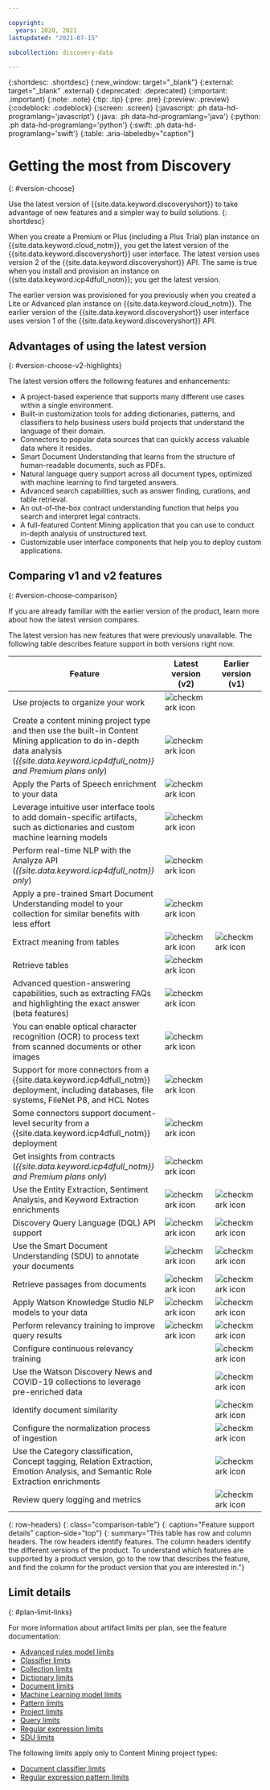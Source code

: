```yaml
---

copyright:
  years: 2020, 2021
lastupdated: "2021-07-15"

subcollection: discovery-data

---
```


{:shortdesc: .shortdesc}
{:new_window: target="_blank"}
{:external: target="_blank" .external}
{:deprecated: .deprecated}
{:important: .important}
{:note: .note}
{:tip: .tip}
{:pre: .pre}
{:preview: .preview}
{:codeblock: .codeblock}
{:screen: .screen}
{:javascript: .ph data-hd-programlang='javascript'}
{:java: .ph data-hd-programlang='java'}
{:python: .ph data-hd-programlang='python'}
{:swift: .ph data-hd-programlang='swift'}
{:table: .aria-labeledby="caption"}

# Getting the most from Discovery
{: #version-choose}

Use the latest version of {{site.data.keyword.discoveryshort}} to take advantage of new features and a simpler way to build solutions.
{: shortdesc}

When you create a Premium or Plus (including a Plus Trial) plan instance on {{site.data.keyword.cloud_notm}}, you get the latest version of the {{site.data.keyword.discoveryshort}} user interface. The latest version uses version 2 of the {{site.data.keyword.discoveryshort}} API. The same is true when you install and provision an instance on {{site.data.keyword.icp4dfull_notm}}; you get the latest version.

The earlier version was provisioned for you previously when you created a Lite or Advanced plan instance on {{site.data.keyword.cloud_notm}}. The earlier version of the {{site.data.keyword.discoveryshort}} user interface uses version 1 of the {{site.data.keyword.discoveryshort}} API.

## Advantages of using the latest version
{: #version-choose-v2-highlights}

The latest version offers the following features and enhancements:

- A project-based experience that supports many different use cases within a single environment.
- Built-in customization tools for adding dictionaries, patterns, and classifiers to help business users build projects that understand the language of their domain.
- Connectors to popular data sources that can quickly access valuable data where it resides.
- Smart Document Understanding that learns from the structure of human-readable documents, such as PDFs.
- Natural language query support across all document types, optimized with machine learning to find targeted answers.
-	Advanced search capabilities, such as answer finding, curations, and table retrieval.
- An out-of-the-box contract understanding function that helps you search and interpret legal contracts.
- A full-featured Content Mining application that you can use to conduct in-depth analysis of unstructured text.
- Customizable user interface components that help you to deploy custom applications.

## Comparing v1 and v2 features
{: #version-choose-comparison}

If you are already familiar with the earlier version of the product, learn more about how the latest version compares.

The latest version has new features that were previously unavailable. The following table describes feature support in both versions right now.

| Feature | Latest version (v2) | Earlier version (v1) |
|---------|---------------------|----------------------|
| Use projects to organize your work | ![checkmark icon](../../icons/checkmark-icon.svg) | |
| Create a content mining project type and then use the built-in Content Mining application to do in-depth data analysis (*{{site.data.keyword.icp4dfull_notm}} and Premium plans only*) | ![checkmark icon](../../icons/checkmark-icon.svg) | |
| Apply the Parts of Speech enrichment to your data | ![checkmark icon](../../icons/checkmark-icon.svg) | |
| Leverage intuitive user interface tools to add domain-specific artifacts, such as dictionaries and custom machine learning models | ![checkmark icon](../../icons/checkmark-icon.svg) | |
| Perform real-time NLP with the Analyze API (*{{site.data.keyword.icp4dfull_notm}} only*) | ![checkmark icon](../../icons/checkmark-icon.svg) | |
| Apply a pre-trained Smart Document Understanding model to your collection for similar benefits with less effort | ![checkmark icon](../../icons/checkmark-icon.svg) | |
| Extract meaning from tables | ![checkmark icon](../../icons/checkmark-icon.svg) | ![checkmark icon](../../icons/checkmark-icon.svg) |
| Retrieve tables | ![checkmark icon](../../icons/checkmark-icon.svg) | |
| Advanced question-answering capabilities, such as extracting FAQs and highlighting the exact answer (beta features) | ![checkmark icon](../../icons/checkmark-icon.svg) | |
| You can enable optical character recognition (OCR) to process text from scanned documents or other images | ![checkmark icon](../../icons/checkmark-icon.svg) | |
| Support for more connectors from a {{site.data.keyword.icp4dfull_notm}} deployment, including databases, file systems, FileNet P8, and HCL Notes | ![checkmark icon](../../icons/checkmark-icon.svg) | |
| Some connectors support document-level security from a {{site.data.keyword.icp4dfull_notm}} deployment | ![checkmark icon](../../icons/checkmark-icon.svg) | |
| Get insights from contracts (*{{site.data.keyword.icp4dfull_notm}} and Premium plans only*) | ![checkmark icon](../../icons/checkmark-icon.svg) | |
| Use the Entity Extraction, Sentiment Analysis, and Keyword Extraction enrichments | ![checkmark icon](../../icons/checkmark-icon.svg) | ![checkmark icon](../../icons/checkmark-icon.svg) |
| Discovery Query Language (DQL) API support | ![checkmark icon](../../icons/checkmark-icon.svg) | ![checkmark icon](../../icons/checkmark-icon.svg) |
| Use the Smart Document Understanding (SDU) to annotate your documents | ![checkmark icon](../../icons/checkmark-icon.svg) | ![checkmark icon](../../icons/checkmark-icon.svg) |
| Retrieve passages from documents | ![checkmark icon](../../icons/checkmark-icon.svg) | ![checkmark icon](../../icons/checkmark-icon.svg) |
| Apply Watson Knowledge Studio NLP models to your data | ![checkmark icon](../../icons/checkmark-icon.svg) | ![checkmark icon](../../icons/checkmark-icon.svg) |
| Perform relevancy training to improve query results | ![checkmark icon](../../icons/checkmark-icon.svg) | ![checkmark icon](../../icons/checkmark-icon.svg) |
| Configure continuous relevancy training | | ![checkmark icon](../../icons/checkmark-icon.svg) |
| Use the Watson Discovery News and COVID-19 collections to leverage pre-enriched data | | ![checkmark icon](../../icons/checkmark-icon.svg) |
| Identify document similarity | | ![checkmark icon](../../icons/checkmark-icon.svg) |
| Configure the normalization process of ingestion | | ![checkmark icon](../../icons/checkmark-icon.svg) |
| Use the Category classification, Concept tagging, Relation Extraction, Emotion Analysis, and Semantic Role Extraction enrichments | | ![checkmark icon](../../icons/checkmark-icon.svg) |
| Review query logging and metrics | | ![checkmark icon](../../icons/checkmark-icon.svg) |
{: row-headers}
{: class="comparison-table"}
{: caption="Feature support details" caption-side="top"}
{: summary="This table has row and column headers. The row headers identify features. The column headers identify the different versions of the product. To understand which features are supported by a product version, go to the row that describes the feature, and find the column for the product version that you are interested in."}

## Limit details
{: #plan-limit-links}

For more information about artifact limits per plan, see the feature documentation:

- [Advanced rules model limits](/docs/discovery-data?topic=discovery-data-domain#advanced-rules-limits)
- [Classifier limits](/docs/discovery-data?topic=discovery-data-domain#classifier-limits)
- [Collection limits](/docs/discovery-data?topic=discovery-data-collections#collections-limits)
- [Dictionary limits](/docs/discovery-data?topic=discovery-data-domain#dictionary-limits)
- [Document limits](/docs/discovery-data?topic=discovery-data-collections#collections-doc-limits)
- [Machine Learning model limits](/docs/discovery-data?topic=discovery-data-domain#machinelearning-limits)
- [Pattern limits](/docs/discovery-data?topic=discovery-data-domain#patterns-limits)
- [Project limits](/docs/discovery-data?topic=discovery-data-projects#projects-limits)
- [Query limits](/docs/discovery-data?topic=discovery-data-query-concepts#query-limits)
- [Regular expression limits](/docs/discovery-data?topic=discovery-data-domain#regex-limits)
- [SDU limits](/docs/discovery-data?topic=discovery-data-configuring-fields#sdu-limits)

The following limits apply only to Content Mining project types:

- [Document classifier limits](/docs/discovery-data?topic=discovery-data-contentminerapp#doc-classifier-limits)
- [Regular expression pattern limits](/docs/discovery-data?topic=discovery-data-contentminerapp#regex-limits)
